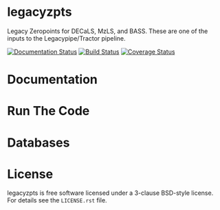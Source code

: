 # legacyzpts
Legacy Zeropoints for DECaLS, MzLS, and BASS. These are one of the inputs to the Legacypipe/Tractor pipeline.

[![Documentation Status](https://readthedocs.org/projects/legacyzpts/badge/?version=latest)](http://legacyzpts.readthedocs.io/en/latest/?badge=latest)
[![Build Status](https://travis-ci.org/legacysurvey/legacyzpts.svg?branch=master)](https://travis-ci.org/legacysurvey/legacyzpts)
[![Coverage Status](https://coveralls.io/repos/github/legacysurvey/legacyzpts/badge.svg?branch=master)](https://coveralls.io/github/legacysurvey/legacyzpts)

# Documentation

# Run The Code 

# Databases

# License

legacyzpts is free software licensed under a 3-clause BSD-style license. For details see
the ``LICENSE.rst`` file.
